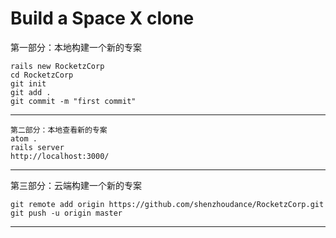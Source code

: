 # Build a Space X clone

第一部分：本地构建一个新的专案
```
rails new RocketzCorp
cd RocketzCorp
git init
git add .
git commit -m "first commit"
```
---
```
第二部分：本地查看新的专案
atom .
rails server
http://localhost:3000/
```
---

第三部分：云端构建一个新的专案
```
git remote add origin https://github.com/shenzhoudance/RocketzCorp.git
git push -u origin master
```
---
